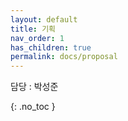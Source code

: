 ```yaml
---
layout: default
title: 기획
nav_order: 1
has_children: true
permalink: docs/proposal
---
```


담당 : 박성준

{: .no_toc }
